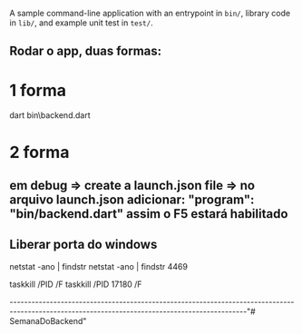 A sample command-line application with an entrypoint in `bin/`, library code
in `lib/`, and example unit test in `test/`.

## Rodar o app, duas formas:
# 1 forma
dart bin\backend.dart

# 2 forma
em debug => create a launch.json file => no arquivo launch.json adicionar:
"program": "bin/backend.dart"
assim o F5 estará habilitado
-----------------------------------------------------------------------------------------------------------------------------------------------
## Liberar porta do windows
netstat -ano | findstr <PORTA>
netstat -ano | findstr 4469

taskkill /PID <PORTA> /F
taskkill /PID 17180 /F

-----------------------------------------------------------------------------------------------------------------------------------------------"# SemanaDoBackend" 
